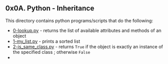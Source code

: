 ## 0x0A. Python - Inheritance
This directory contains python programs/scripts that do the following:
- [0-lookup.py](0-lookup.py) - returns the list of available attributes and methods of an object
- [1-my_list.py](1-my_list.py) - prints a sorted list
- [2-is_same_class.py](2-is_same_class.py) - returns `True` if the object is exactly an instance of the specified class ; otherwise `False`
- 